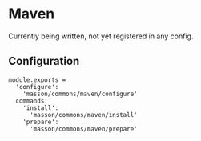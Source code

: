 
# Maven

Currently being written, not yet registered in any config.

## Configuration

    module.exports =
      'configure':
        'masson/commons/maven/configure'
      commands:
        'install':
          'masson/commons/maven/install'
        'prepare':
          'masson/commons/maven/prepare'
